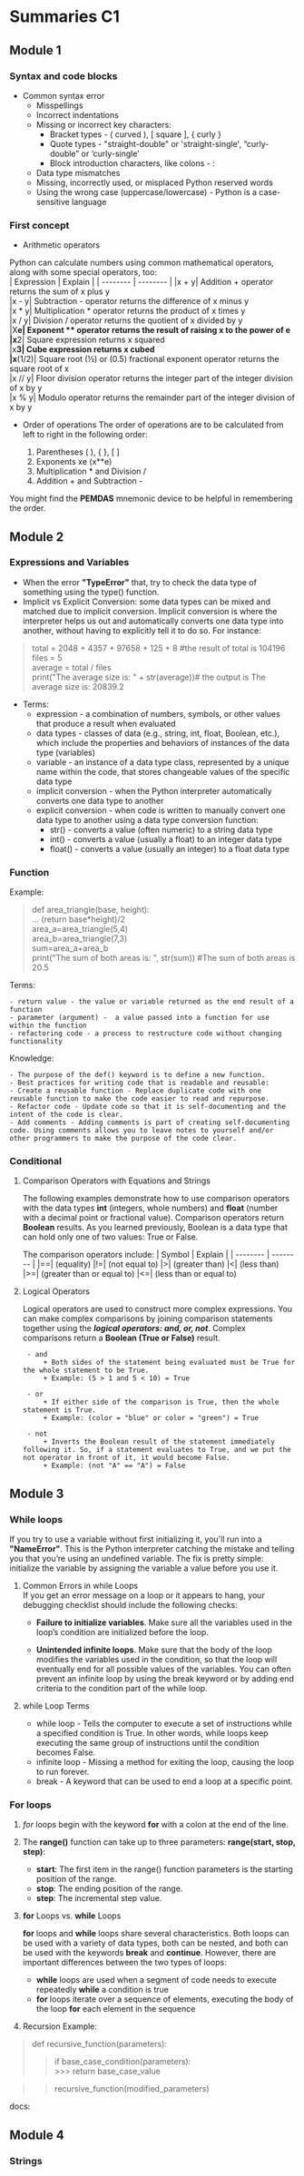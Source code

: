 # Summaries C1

## Module 1
### Syntax and code blocks
- Common syntax error
    + Misspellings
    + Incorrect indentations
    + Missing or incorrect key characters:
        + Bracket types - ( curved ), [ square ], { curly }
        + Quote types - "straight-double" or 'straight-single', “curly-double” or ‘curly-single’
        + Block introduction characters, like colons - :
    + Data type mismatches
    + Missing, incorrectly used, or misplaced Python reserved words
    + Using the wrong case (uppercase/lowercase) - Python is a case-sensitive language 


### First concept
- Arithmetic operators   

Python can calculate numbers using common mathematical operators, along with some special operators, too:  
| Expression | Explain |
| -------- | -------- |
|x + y|           Addition + operator returns the sum of x plus y   
|x - y|           Subtraction - operator returns the difference of x minus y   
|x * y|           Multiplication * operator returns the product of x times y   
|x / y|           Division / operator returns the quotient of x divided by y   
|X**e|            Exponent ** operator returns the result of raising x to the power of e    
|x**2|            Square expression returns x squared   
|x**3|            Cube expression returns x cubed   
|x**(1/2)|        Square root (½) or (0.5) fractional exponent operator returns the square root of x   
|x // y|          Floor division operator returns the integer part of the integer division of x by y   
|x % y|           Modulo operator returns the remainder part of the integer division of x by y   

- Order of operations
The order of operations are to be calculated from left to right in the following order: 

    1. Parentheses ( ), { }, [ ]
    2. Exponents xe   (x**e)
    3. Multiplication * and Division /  
    4. Addition + and Subtraction -    

 You might find the **PEMDAS** mnemonic device to be helpful in remembering the order.   




## Module 2

### Expressions and Variables
- When the error **"TypeError"** that, try to check the data type of something using the type() function.   
- Implicit vs Explicit Conversion: some data types can be mixed and matched due to implicit conversion. Implicit conversion is where the interpreter helps us out and automatically converts one data type into another, without having to explicitly tell it to do so. For instance:   
>total = 2048 + 4357 + 97658 + 125 + 8 #the result of total is 104196  
>files = 5   
>average = total / files    
>print("The average size is: " + str(average))# the output is The average size is: 20839.2
- Terms:
    + expression - a combination of numbers, symbols, or other values that produce a result when evaluated
    + data types - classes of data (e.g., string, int, float, Boolean, etc.), which include the properties and behaviors of instances of the data type (variables)
    + variable - an instance of a data type class, represented by a unique name within the code, that stores changeable values of the specific data type
    + implicit conversion - when the Python interpreter automatically converts one data type to another
    + explicit conversion - when code is written to manually convert one data type to another using a data type conversion function:
        + str() - converts a value (often numeric) to a string data type
        + int() - converts a value (usually a float) to an integer data type
        + float() - converts a value (usually an integer) to a float data type


### Function
Example:
>def area_triangle(base, height):   
...    (return base*height)/2   
>area_a=area_triangle(5,4)   
>area_b=area_triangle(7,3)   
>sum=area_a+area_b   
>print("The sum of both areas is: ", str(sum)) #The sum of both areas is 20.5

Terms:

    - return value - the value or variable returned as the end result of a function
    - parameter (argument) -  a value passed into a function for use within the function
    - refactoring code - a process to restructure code without changing functionality

Knowledge:  

    - The purpose of the def() keyword is to define a new function. 
    - Best practices for writing code that is readable and reusable:
    - Create a reusable function - Replace duplicate code with one reusable function to make the code easier to read and repurpose.
    - Refactor code - Update code so that it is self-documenting and the intent of the code is clear.
    - Add comments - Adding comments is part of creating self-documenting code. Using comments allows you to leave notes to yourself and/or other programmers to make the purpose of the code clear.


### Conditional
1. Comparison Operators with Equations and Strings   

    The following examples demonstrate how to use comparison operators with the data types **int** (integers, whole numbers) and **float** (number with a decimal point or fractional value). Comparison operators return **Boolean** results. As you learned previously, Boolean is a data type that can hold only one of two values: True or False.     

    The comparison operators include: 
    | Symbol | Explain |
    | -------- | -------- |
    |==|    (equality) 
    |!=|     (not equal to) 
    |>|       (greater than)
    |<|      (less than)
    |>=|    (greater than or equal to)
    |<=|    (less than or equal to)


2. Logical Operators   

    Logical operators are used to construct more complex expressions. You can make complex comparisons by joining comparison statements together using the ***logical operators: and, or, not***. Complex comparisons return a **Boolean (True or False)** result. 

        - and   
            + Both sides of the statement being evaluated must be True for the whole statement to be True. 
            + Example: (5 > 1 and 5 < 10) = True

        - or 
            + If either side of the comparison is True, then the whole statement is True. 
            + Example: (color = "blue" or color = "green") = True

        - not 
            + Inverts the Boolean result of the statement immediately following it. So, if a statement evaluates to True, and we put the not operator in front of it, it would become False.
            + Example: (not "A" == "A") = False




## Module 3

### While loops
If you try to use a variable without first initializing it, you'll run into a **"NameError"**. This is the Python interpreter catching the mistake and telling you that you’re using an undefined variable. The fix is pretty simple: initialize the variable by assigning the variable a value before you use it.

1. Common Errors in while Loops   
    If you get an error message on a loop or it appears to hang, your debugging checklist should include the following checks:

    - **Failure to initialize variables**. Make sure all the variables used in the loop’s condition are initialized before the loop.

    - **Unintended infinite loops**. Make sure that the body of the loop modifies the variables used in the condition, so that the loop will eventually end for all possible values of the variables. You can often prevent an infinite loop by using the break keyword or by adding end criteria to the condition part of the while loop.

2. while Loop Terms
    - while loop - Tells the computer to execute a set of instructions while a specified condition is True. In other words, while loops keep executing the same group of instructions until the condition becomes False.
    - infinite loop - Missing a method for exiting the loop, causing the loop to run forever.
    - break - A keyword that can be used to end a loop at a specific point. 


### For loops
1. *for* loops begin with the keyword **for** with a colon at the end of the line. 
2. The **range()** function can take up to three parameters:  **range(start, stop, step)**:
    - **start**: The first item in the range() function parameters is the starting position of the range.
    - **stop**: The ending position of the range.
    - **step**: The incremental step value.

3. **for** Loops vs. **while** Loops

    **for** loops and **while** loops share several characteristics. Both loops can be used with a variety of data types, both can be nested, and both can be used with the keywords **break** and **continue**. However, there are important differences between the two types of loops:  
    - **while** loops are used when a segment of code needs to execute repeatedly **while** a condition is true
    - **for** loops iterate over a sequence of elements, executing the body of the loop **for** each element in the sequence


4. Recursion
Example:
>def recursive_function(parameters):  
>>   if base_case_condition(parameters):  
    >>>    return base_case_value  

>>  recursive_function(modified_parameters)

docs: 



## Module 4
### Strings

